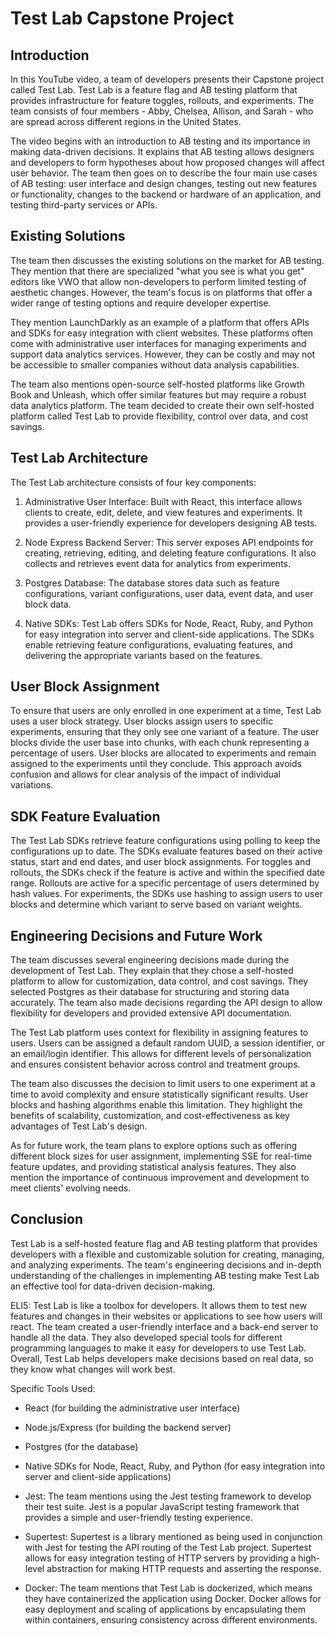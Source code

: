 # Test Lab Capstone Project

## Introduction

In this YouTube video, a team of developers presents their Capstone project called Test Lab. Test Lab is a feature flag and AB testing platform that provides infrastructure for feature toggles, rollouts, and experiments. The team consists of four members - Abby, Chelsea, Allison, and Sarah - who are spread across different regions in the United States.

The video begins with an introduction to AB testing and its importance in making data-driven decisions. It explains that AB testing allows designers and developers to form hypotheses about how proposed changes will affect user behavior. The team then goes on to describe the four main use cases of AB testing: user interface and design changes, testing out new features or functionality, changes to the backend or hardware of an application, and testing third-party services or APIs.

## Existing Solutions

The team then discusses the existing solutions on the market for AB testing. They mention that there are specialized "what you see is what you get" editors like VWO that allow non-developers to perform limited testing of aesthetic changes. However, the team's focus is on platforms that offer a wider range of testing options and require developer expertise.

They mention LaunchDarkly as an example of a platform that offers APIs and SDKs for easy integration with client websites. These platforms often come with administrative user interfaces for managing experiments and support data analytics services. However, they can be costly and may not be accessible to smaller companies without data analysis capabilities.

The team also mentions open-source self-hosted platforms like Growth Book and Unleash, which offer similar features but may require a robust data analytics platform. The team decided to create their own self-hosted platform called Test Lab to provide flexibility, control over data, and cost savings.

## Test Lab Architecture

The Test Lab architecture consists of four key components:

1. Administrative User Interface: Built with React, this interface allows clients to create, edit, delete, and view features and experiments. It provides a user-friendly experience for developers designing AB tests.

2. Node Express Backend Server: This server exposes API endpoints for creating, retrieving, editing, and deleting feature configurations. It also collects and retrieves event data for analytics from experiments.

3. Postgres Database: The database stores data such as feature configurations, variant configurations, user data, event data, and user block data.

4. Native SDKs: Test Lab offers SDKs for Node, React, Ruby, and Python for easy integration into server and client-side applications. The SDKs enable retrieving feature configurations, evaluating features, and delivering the appropriate variants based on the features.

## User Block Assignment

To ensure that users are only enrolled in one experiment at a time, Test Lab uses a user block strategy. User blocks assign users to specific experiments, ensuring that they only see one variant of a feature. The user blocks divide the user base into chunks, with each chunk representing a percentage of users. User blocks are allocated to experiments and remain assigned to the experiments until they conclude. This approach avoids confusion and allows for clear analysis of the impact of individual variations.

## SDK Feature Evaluation

The Test Lab SDKs retrieve feature configurations using polling to keep the configurations up to date. The SDKs evaluate features based on their active status, start and end dates, and user block assignments. For toggles and rollouts, the SDKs check if the feature is active and within the specified date range. Rollouts are active for a specific percentage of users determined by hash values. For experiments, the SDKs use hashing to assign users to user blocks and determine which variant to serve based on variant weights.

## Engineering Decisions and Future Work

The team discusses several engineering decisions made during the development of Test Lab. They explain that they chose a self-hosted platform to allow for customization, data control, and cost savings. They selected Postgres as their database for structuring and storing data accurately. The team also made decisions regarding the API design to allow flexibility for developers and provided extensive API documentation.

The Test Lab platform uses context for flexibility in assigning features to users. Users can be assigned a default random UUID, a session identifier, or an email/login identifier. This allows for different levels of personalization and ensures consistent behavior across control and treatment groups.

The team also discusses the decision to limit users to one experiment at a time to avoid complexity and ensure statistically significant results. User blocks and hashing algorithms enable this limitation. They highlight the benefits of scalability, customization, and cost-effectiveness as key advantages of Test Lab's design.

As for future work, the team plans to explore options such as offering different block sizes for user assignment, implementing SSE for real-time feature updates, and providing statistical analysis features. They also mention the importance of continuous improvement and development to meet clients' evolving needs.

## Conclusion

Test Lab is a self-hosted feature flag and AB testing platform that provides developers with a flexible and customizable solution for creating, managing, and analyzing experiments. The team's engineering decisions and in-depth understanding of the challenges in implementing AB testing make Test Lab an effective tool for data-driven decision-making.

ELI5: Test Lab is like a toolbox for developers. It allows them to test new features and changes in their websites or applications to see how users will react. The team created a user-friendly interface and a back-end server to handle all the data. They also developed special tools for different programming languages to make it easy for developers to use Test Lab. Overall, Test Lab helps developers make decisions based on real data, so they know what changes will work best.

Specific Tools Used:
- React (for building the administrative user interface)
- Node.js/Express (for building the backend server)
- Postgres (for the database)
- Native SDKs for Node, React, Ruby, and Python (for easy integration into server and client-side applications)

- Jest: The team mentions using the Jest testing framework to develop their test suite. Jest is a popular JavaScript testing framework that provides a simple and user-friendly testing experience.

- Supertest: Supertest is a library mentioned as being used in conjunction with Jest for testing the API routing of the Test Lab project. Supertest allows for easy integration testing of HTTP servers by providing a high-level abstraction for making HTTP requests and asserting the response.

- Docker: The team mentions that Test Lab is dockerized, which means they have containerized the application using Docker. Docker allows for easy deployment and scaling of applications by encapsulating them within containers, ensuring consistency across different environments.
